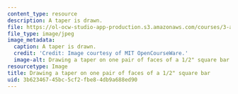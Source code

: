 ```yaml
---
content_type: resource
description: A taper is drawn.
file: https://ol-ocw-studio-app-production.s3.amazonaws.com/courses/3-a04-modern-blacksmithing-and-physical-metallurgy-fall-2008/3b62346745bc5cf2fbe84db9a688ed90_116.jpg
file_type: image/jpeg
image_metadata:
  caption: A taper is drawn.
  credit: 'Credit: Image courtesy of MIT OpenCourseWare.'
  image-alt: Drawing a taper on one pair of faces of a 1/2" square bar.
resourcetype: Image
title: Drawing a taper on one pair of faces of a 1/2" square bar
uid: 3b623467-45bc-5cf2-fbe8-4db9a688ed90
---
```

